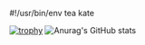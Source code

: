 #!/usr/bin/env tea kate

<!DOCTYPE html>
<html lang="en">
  <head>
    <meta charset="UTF-8">
    <meta name="viewport" content="width=device-width, initial-scale=1.0">
    <meta http-equiv="X-UA-Compatible" content="ie=edge">
    <link rel="stylesheet" href="style.css">
  </head>
</html>

[![trophy](https://github-profile-trophy.vercel.app/?username=rokejulianlockhart)](https://github.com/ryo-ma/github-profile-trophy)
![Anurag's GitHub stats](https://github-readme-stats.vercel.app/api?username=rokejulianlockhart&show_icons=true&theme=transparent)

